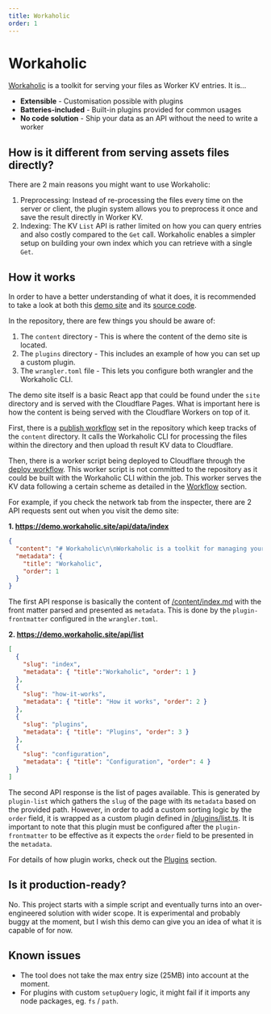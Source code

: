 ```yaml
---
title: Workaholic
order: 1
---
```


# Workaholic

[Workaholic](https://github.com/edmundhung/workaholic) is a toolkit for serving your files as Worker KV entries. It is...

- **Extensible** - Customisation possible with plugins
- **Batteries-included** - Built-in plugins provided for common usages
- **No code solution** - Ship your data as an API without the need to write a worker

## How is it different from serving assets files directly?

There are 2 main reasons you might want to use Workaholic:

1. Preprocessing: Instead of re-processing the files every time on the server or client, the plugin system allows you to preprocess it once and save the result directly in Worker KV.
2. Indexing: The KV `List` API is rather limited on how you can query entries and also costly compared to the `Get` call. Workaholic enables a simpler setup on building your own index which you can retrieve with a single `Get`.

## How it works

In order to have a better understanding of what it does, it is recommended to take a look at both this [demo site](https://demo.workaholic.site) and its [source code](https://github.com/edmundhung/workaholic-site-template).

In the repository, there are few things you should be aware of:

1. The `content` directory - This is where the content of the demo site is located.
2. The `plugins` directory - This includes an example of how you can set up a custom plugin.
3. The `wrangler.toml` file - This lets you configure both wrangler and the Workaholic CLI.

The demo site itself is a basic React app that could be found under the `site` directory and is served with the Cloudflare Pages. What is important here is how the content is being served with the Cloudflare Workers on top of it.

First, there is a [publish workflow](https://github.com/edmundhung/workaholic-site-template/blob/main/.github/workflows/publish.yml) set in the repository which keep tracks of the `content` directory. It calls the Workaholic CLI for processing the files within the directory and then upload th result KV data to Cloudflare.

Then, there is a worker script being deployed to Cloudflare through the [deploy workflow](https://github.com/edmundhung/workaholic-site-template/blob/main/.github/workflows/deploy.yml). This worker script is not committed to the repository as it could be built with the Workaholic CLI within the job. This worker serves the KV data following a certain scheme as detailed in the [Workflow](./workflow) section.

For example, if you check the network tab from the inspecter, there are 2 API requests sent out when you visit the demo site:

**1. https://demo.workaholic.site/api/data/index**

```json
{
  "content": "# Workaholic\n\nWorkaholic is a toolkit for managing your files as Worker KV entry. It is...(omitted)",
  "metadata": {
    "title": "Workaholic",
    "order": 1
  }
}
```

The first API response is basically the content of [/content/index.md](https://github.com/edmundhung/workaholic-site-template/blob/main/content/index.md) with the front matter parsed and presented as `metadata`. This is done by the `plugin-frontmatter` configured in the `wrangler.toml`.

**2. https://demo.workaholic.site/api/list**

```json
[
  {
    "slug": "index",
    "metadata": { "title":"Workaholic", "order": 1 }
  },
  {
    "slug": "how-it-works",
    "metadata": { "title": "How it works", "order": 2 }
  },
  {
    "slug": "plugins",
    "metadata": { "title": "Plugins", "order": 3 }
  },
  {
    "slug": "configuration",
    "metadata": { "title": "Configuration", "order": 4 }
  }
]
```

The second API response is the list of pages available. This is generated by `plugin-list` which gathers the `slug` of the page with its `metadata` based on the provided path. However, in order to add a custom sorting logic by the `order` field, it is wrapped as a custom plugin defined in [/plugins/list.ts](https://github.com/edmundhung/workaholic-site-template/blob/main/plugins/list.ts). It is important to note that this plugin must be configured after the `plugin-frontmatter` to be effective as it expects the `order` field to be presented in the `metadata`.

For details of how plugin works, check out the [Plugins](./plugins) section.

## Is it production-ready?

No. This project starts with a simple script and eventually turns into an over-engineered solution with wider scope. It is experimental and probably buggy at the moment, but I wish this demo can give you an idea of what it is capable of for now.

## Known issues

- The tool does not take the max entry size (25MB) into account at the moment.
- For plugins with custom `setupQuery` logic, it might fail if it imports any node packages, eg. `fs` / `path`.
